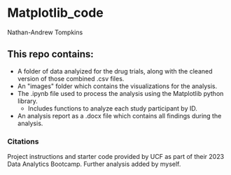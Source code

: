 # Matplotlib_code
Nathan-Andrew Tompkins
## This repo contains:
- A folder of data analyized for the drug trials, along with the cleaned version of those combined .csv files.
- An "images" folder which contains the visualizations for the analysis.
- The .ipynb file used to process the analysis using the Matplotlib python library.
  - Includes functions to analyze each study participant by ID. 
- An analysis report as a .docx file which contains all findings during the analysis.

### Citations
Project instructions and starter code provided by UCF as part of their 2023 Data Analytics Bootcamp. Further analysis added by myself.
